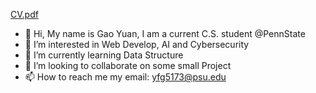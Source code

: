 [CV.pdf](https://github.com/XuanmiaoG/XuanmiaoG/files/11142727/CV.pdf)
- 👋 Hi, My name is Gao Yuan, I am a current C.S. student @PennState 
- 👀 I’m interested in Web Develop, AI and Cybersecurity
- 🌱 I’m currently learning Data Structure 
- 💞️ I’m looking to collaborate on some small Project
- 📫 How to reach me my email: yfg5173@psu.edu

<!---
XuanmiaoG/XuanmiaoG is a ✨ special ✨ repository because its `README.md` (this file) appears on your GitHub profile.
You can click the Preview link to take a look at your changes.
--->
